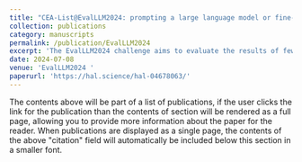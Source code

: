 ```yaml
---
title: "CEA-List@EvalLLM2024: prompting a large language model or fine-tuning a smaller one?"
collection: publications
category: manuscripts
permalink: /publication/EvalLLM2024
excerpt: 'The EvalLLM2024 challenge aims to evaluate the results of few-shot approaches to information extraction in French. Our contribution to this challenge tests two approaches: one exploits the available annotated data in the prompt of an LLM (in context learning) while the other fine-tunes a generic entity recognition model (GLiNER) by exploiting the annotated data. Our experiments show that this second approach obtains the best results, especially when enriched by a data augmentation step exploiting the annotation guide and LLMs for the generation of synthetic examples.'
date: 2024-07-08
venue: 'EvalLLM2024 '
paperurl: 'https://hal.science/hal-04678063/'
---
```


The contents above will be part of a list of publications, if the user clicks the link for the publication than the contents of section will be rendered as a full page, allowing you to provide more information about the paper for the reader. When publications are displayed as a single page, the contents of the above "citation" field will automatically be included below this section in a smaller font.
